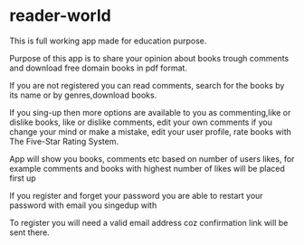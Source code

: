 # reader-world
This is full working app made for education purpose.  

Purpose of this app is to share your opinion about books trough comments and download free domain books in pdf format. 

If you are not registered you can read comments, search for the books by its name or by genres,download books.

If you sing-up then more options are available to you as commenting,like or dislike books, like or dislike comments, edit your own comments if you change your mind or make a mistake, edit your user profile, rate books with The Five-Star Rating System.

App will show you books, comments etc based on number of users likes, for example comments and books with highest number of likes will be placed first up

If you register and forget your password you are able to restart your password with email you singedup with 

To register you will need a valid email address coz confirmation link will be sent there.
